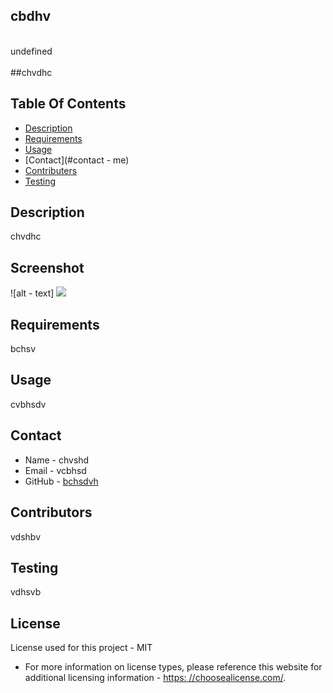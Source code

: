 ## cbdhv
<br>
  undefined
</br>
<br>  
##chvdhc
</br>

## Table Of Contents
  * [Description](#description)
  * [Requirements](#require)
  * [Usage](#usage)
  * [Contact](#contact - me)
  * [Contributers](#contributors)
  * [Testing](#test)


## Description
chvdhc

## Screenshot
![alt - text] <img src=(njbc)/>

## Requirements
bchsv

## Usage
cvbhsdv

## Contact
* Name - chvshd
* Email - vcbhsd
* GitHub - [bchsdvh](https://github.com/bchsdvh/)

## Contributors
vdshbv

## Testing
vdhsvb

## License
  License used for this project - MIT
  * For more information on license types, please reference this website
for additional licensing information - [https: //choosealicense.com/](https://choosealicense.com/).
  